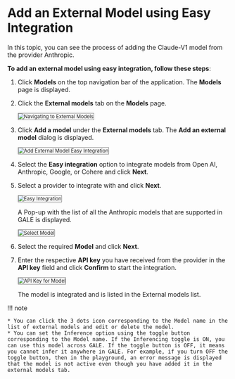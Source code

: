 # Add an External Model using Easy Integration


In this topic, you can see the process of adding the Claude-V1 model from the provider Anthropic.

**To add an external model using easy integration, follow these steps**:

1. Click **Models** on the top navigation bar of the application. The **Models** page is displayed.
2. Click the **External models** tab on the **Models** page.

    <img src="../images/navigating-to-external-models.png" alt="Navigating to External Models" title="Navigating to External Models" style="border: 1px solid gray; zoom:80%;">

1. Click **Add a model** under the **External models** tab. The **Add an external model** dialog is displayed.

    <img src="../images/navigate-to-data-module.png" alt="Add External Model Easy Integration" title="Add External Model Easy Integration" style="border: 1px solid gray; zoom:80%;">

1. Select the **Easy integration** option to integrate models from Open AI, Anthropic, Google, or Cohere and click **Next**.
2. Select a provider to integrate with and click **Next**.

    <img src="../images/easy-integration.png" alt="Easy Integration" title="Easy Integration" style="border: 1px solid gray; zoom:80%;">

    A Pop-up with the list of all the Anthropic models that are supported in GALE is displayed.

    <img src="../images/select-model.png" alt="Select Model" title="Select Model" style="border: 1px solid gray; zoom:80%;">

1. Select the required **Model** and click **Next**.
2. Enter the respective **API key** you have received from the provider in the **API key** field and click **Confirm** to start the integration.

    <img src="../images/api-key-for-model.png" alt="API Key for Model" title="API Key for Model" style="border: 1px solid gray; zoom:80%;">

    The model is integrated and is listed in the External models list.

!!! note

    * You can click the 3 dots icon corresponding to the Model name in the list of external models and edit or delete the model.
    * You can set the Inference option using the toggle button corresponding to the Model name. If the Inferencing toggle is ON, you can use this model across GALE. If the toggle button is OFF, it means you cannot infer it anywhere in GALE. For example, if you turn OFF the toggle button, then in the playground, an error message is displayed that the model is not active even though you have added it in the external models tab.
